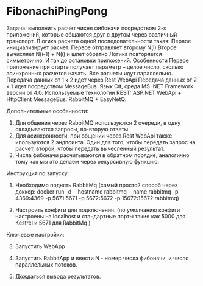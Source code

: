 # FibonachiPingPong
Задача: выполнить расчет чисел фибоначи посредством 2-х приложений, которые общаются друг с другом через различный транспорт. Л
огика расчета одной последовательности такая:
Первое инициализирует расчет.
Первое отправляет второму N(i)
Второе вычисляет N(i-1) + N(i) и шлет обратно Логика повторяется симметрично.
И так до остановки приложений.
Особенности
Первое приложение при старте получает параметр – целое число, сколько асинхронных расчетов начать. Все расчеты идут параллельно.
Передача данных от 1 к 2 идет через Rest WebApi Передача данных от 2 к 1 идет посредством MessageBus.
Язык C#, среда MS .NET Framework версии от 4.0.
Используемые технологии
REST: ASP.NET WebApi + HttpClient MessageBus: RabbitMQ + EasyNetQ.

Дополнительные особенности:
1. Для общения через RabbitMQ используются 2 очереди, в одну складываются запросы, во-вторую ответы.
2. Для асинхронности, при общении через Rest WebApi также ипользуются 2 эндпоинта. Один для того, чтобы передать запрос на расчет, второй, чтобы передать вычесленный результат.
3. Числа фибоначи расчитываются в обратном порядке, аналогично тому как мы это делаем через рекурсивную функцию.


Инструкция по запуску:

1. Необходимо поднять RabbitMq (самый простой способ через доккер: docker run -d --hostname rabbitmq --name rabbitmq -p 4369:4369 -p 5671:5671 -p 5672:5672 -p 15672:15672 rabbitmq)

2. Настроить конфиги для подключения. (по умолчанию конфиги настроены на localhost и стандартные порты такие как 5000 для Kestrel и 5671 для RabbitMq )

Ключевые настройки: 

3. Запустить WebApp

4. Запустить RabbitApp и ввести N - номер числа фибоначи, и число параллельных потоков.

5. Дождаться вывода результатов. 
